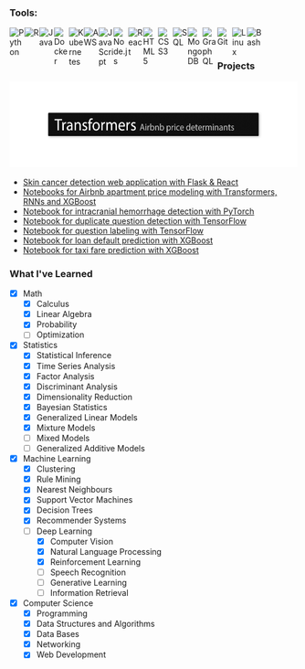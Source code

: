 ### Tools:
<!--- alt icon source https://raw.githubusercontent.com/github/explore/80688e429a7d4ef2fca1e82350fe8e3517d3494d/topics/git/git.png) --->

<img align="left" alt="Python" width="26px" src="https://cdn.jsdelivr.net/npm/simple-icons@3.4.0/icons/python.svg" />
<img align="left" alt="R" width="26px" src="https://cdn.jsdelivr.net/npm/simple-icons@3.4.0/icons/r.svg" />
<img align="left" alt="Java" width="26px" src="https://cdn.jsdelivr.net/npm/simple-icons@3.4.0/icons/java.svg" />
<img align="left" alt="Docker" width="26px" src="https://cdn.jsdelivr.net/npm/simple-icons@3.4.0/icons/docker.svg" />
<img align="left" alt="Kubernetes" width="26px" src="https://cdn.jsdelivr.net/npm/simple-icons@3.4.0/icons/kubernetes.svg" />
<img align="left" alt="AWS" width="26px" src="https://cdn.jsdelivr.net/npm/simple-icons@3.4.0/icons/amazonaws.svg" />
<img align="left" alt="JavaScript" width="26px" src="https://cdn.jsdelivr.net/npm/simple-icons@3.4.0/icons/javascript.svg" />
<img align="left" alt="Node.js" width="26px" src="https://cdn.jsdelivr.net/npm/simple-icons@3.4.0/icons/node-dot-js.svg" />
<img align="left" alt="React" width="26px" src="https://cdn.jsdelivr.net/npm/simple-icons@3.4.0/icons/react.svg" />
<img align="left" alt="HTML5" width="26px" src="https://cdn.jsdelivr.net/npm/simple-icons@3.4.0/icons/html5.svg" />
<img align="left" alt="CSS3" width="26px" src="https://cdn.jsdelivr.net/npm/simple-icons@3.4.0/icons/css3.svg" />
<img align="left" alt="SQL" width="26px" src="https://image.flaticon.com/icons/svg/29/29594.svg" />
<img align="left" alt="MongoDB" width="26px" src="https://cdn.jsdelivr.net/npm/simple-icons@3.4.0/icons/mongodb.svg" />
<img align="left" alt="GraphQL" width="26px" src="https://cdn.jsdelivr.net/npm/simple-icons@3.4.0/icons/graphql.svg" />
<img align="left" alt="Git" width="26px" src="https://cdn.jsdelivr.net/npm/simple-icons@3.4.0/icons/git.svg" />
<img align="left" alt="Linux" width="26px" src="https://cdn.jsdelivr.net/npm/simple-icons@3.4.0/icons/linux.svg" />
<img align="left" alt="Bash" width="26px" src="https://www.besieged.tech/res/dev.png" />

<br />
<br />

### Projects
![placeholder](banner.png)
- [Skin cancer detection web application with Flask & React](https://github.com/Anntey/melanoma-detector-webapp)
- [Notebooks for Airbnb apartment price modeling with Transformers, RNNs and XGBoost](https://github.com/Anntey/school-thesis)
- [Notebook for intracranial hemorrhage detection with PyTorch](https://github.com/Anntey/kaggle-hemorrhage-classification)
- [Notebook for duplicate question detection with TensorFlow](https://github.com/Anntey/kaggle-hemorrhage-classification)
- [Notebook for question labeling with TensorFlow](https://github.com/Anntey/kaggle-question-labeling)
- [Notebook for loan default prediction with XGBoost](https://github.com/Anntey/kaggle-default-prediction)
- [Notebook for taxi fare prediction with XGBoost](https://github.com/Anntey/kaggle-fare-prediction)

### What I've Learned
- [x] Math
    - [x] Calculus
    - [x] Linear Algebra
    - [x] Probability
    - [ ] Optimization
- [x] Statistics
    - [x] Statistical Inference
    - [x] Time Series Analysis
    - [x] Factor Analysis
    - [x] Discriminant Analysis
    - [x] Dimensionality Reduction
    - [x] Bayesian Statistics
    - [x] Generalized Linear Models
    - [x] Mixture Models
    - [ ] Mixed Models
    - [ ] Generalized Additive Models
- [x] Machine Learning
    - [x] Clustering
    - [x] Rule Mining
    - [x] Nearest Neighbours
    - [x] Support Vector Machines
    - [x] Decision Trees
    - [x] Recommender Systems
    - [ ] Deep Learning
        - [x] Computer Vision
        - [x] Natural Language Processing
        - [x] Reinforcement Learning
        - [ ] Speech Recognition
        - [ ] Generative Learning
        - [ ] Information Retrieval
- [x] Computer Science
    - [x] Programming
    - [x] Data Structures and Algorithms
    - [x] Data Bases
    - [x] Networking
    - [x] Web Development
